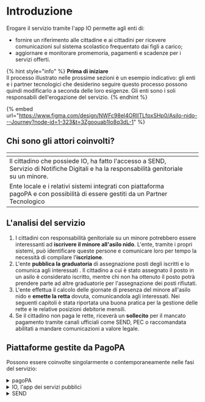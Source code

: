 # Introduzione

Erogare il servizio tramite l'app IO permette agli enti di:

* fornire un riferimento alle cittadine e ai cittadini per ricevere comunicazioni sul sistema scolastico frequentato dai figli a carico;
* aggiornare e monitorare promemoria, pagamenti e scadenze per i servizi offerti.

{% hint style="info" %}
**Prima di iniziare**\
Il processo illustrato nelle prossime sezioni è un esempio indicativo: gli enti e i partner tecnologici che desiderino seguire questo processo possono quindi modificarlo a seconda delle loro esigenze. Gli enti sono i soli responsabili dell'erogazione del servizio.&#x20;
{% endhint %}

{% embed url="https://www.figma.com/design/NWFc98el4ORIlTLfpxSHp0/Asilo-nido---Journey?node-id=1-323&t=3Zgoouab1Io8q3dL-1" %}

## Chi sono gli attori coinvolti?

<table data-view="cards"><thead><tr><th></th><th></th><th></th></tr></thead><tbody><tr><td>Il cittadino che possiede IO, ha fatto l'accesso a SEND, Servizio di Notifiche Digitali e ha la responsabilità genitoriale su un minore.</td><td></td><td></td></tr><tr><td>Ente locale e i relativi sistemi integrati con piattaforma pagoPA e con possibilità di essere gestiti da un Partner Tecnologico</td><td></td><td></td></tr></tbody></table>

## L'analisi del servizio

1. I cittadini con responsabilità genitoriale su un minore potrebbero essere interessanti ad **iscrivere il minore all'asilo nido**. L'ente, tramite i propri sistemi, può identificare queste persone e comunicare loro per tempo la necessità di compilare l'**iscrizione**.&#x20;
2. L'ente **pubblica la graduatoria** di assegnazione posti degli iscritti e lo comunica agli interessati . Il cittadino a cui è stato assegnato il posto in un asilo è considerato iscritto, mentre chi non ha ottenuto il posto potrà prendere parte ad altre graduatorie per l'assegnazione dei posti rifiutati.&#x20;
3. L'ente effettua il calcolo delle giornate di presenza del minore all'asilo nido e **emette la retta** dovuta, comunicandola agli interessati. Nei seguenti capitoli è stata riportata una buona pratica per la gestione delle rette e le relative posizioni debitorie mensili.
4. Se il cittadino non paga le rette, riceverà un **sollecito** per il mancato pagamento tramite canali ufficiali come SEND, PEC o raccomandata abilitati a mandare comunicazioni a valore legale.&#x20;

## Piattaforme gestite da PagoPA

Possono essere coinvolte singolarmente o contemporaneamente nelle fasi del servizio:&#x20;

<details>

<summary>pagoPA</summary>

Su IO, i cittadini possono ricevere e pagare gli avvisi di pagamento pagoPA grazie all'integrazione con l'omonima piattaforma, così come salvare uno o più metodi di pagamento.

[**Vai al sito ->** ](https://www.pagopa.gov.it/)

</details>

<details>

<summary>IO, l'app dei servizi pubblici</summary>

Un unico punto di accesso per interagire in modo semplice e sicuro con i servizi pubblici locali e nazionali, direttamente dal tuo smartphone.

[**Vai al sito ->**](https://io.italia.it/)

</details>

<details>

<summary>SEND</summary>

Su IO, i cittadini possono ricevere tramite SEND (SErvizio Notifiche Digitali) un avviso di cortesia, leggere i documenti notificati e, ove richiesto, procedere al pagamento direttamente in app.&#x20;

[**Vai al sito ->**](https://notifichedigitali.pagopa.it/)

</details>
